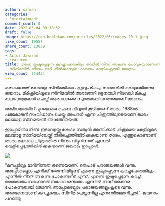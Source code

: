 ```yaml
---
author: safwan
categories:
- Entertainment
comment_count: 0
date: 2022-05-04 09:18:32
draft: false
image: https://cdn.boolokam.com/articles/2022/05/images-20-1.jpeg
like_count: 19557
share_count: 13039
tags:
- Actor Jayaram
- Featured
title: തന്നെ ഇഷ്ടപ്പെടുന്ന കുറച്ചുപേരെങ്കിലും തന്നിൽ നിന്ന് അകന്നു പോവുകയാണെന്ന് ജയറാം.
  സിനിമയിൽ നിന്നും മാറി നിൽക്കാനുള്ള കാരണം വെളിപ്പെടുത്തി ജയറാം.
view_count: 754434
---
```


ഒരുകാലത്ത് മലയാള സിനിമയിലെ ഏറ്റവും മികച്ച നടന്മാരിൽ ഒരാളായിരുന്നു ജയറാം. മിമിക്രിയിലൂടെ സിനിമയിൽ അരങ്ങേറി ഒട്ടനവധി നിരവധി മികച്ച കഥാപാത്രങ്ങൾ ചെയ്ത് ആരാധകരെ സ്വന്തമാക്കിയ താരമാണ് ജയറാം.

അഭിനയത്തിന് പുറമെ ഒരു ചെണ്ട വിദ്വാൻ കൂടിയാണ് താരം. 1988ൽ പത്മരാജൻ സംവിധാനം ചെയ്ത അപരൻ എന്ന ചിത്രത്തിലൂടെയാണ് താരം മലയാള സിനിമയിൽ അരങ്ങേറിയത്.

ഇപ്പോഴിതാ നീണ്ട ഇടവേളയ്ക്കു ശേഷം സത്യൻ അന്തിക്കാട് ചിത്രമായ മകളിലൂടെ മലയാള സിനിമയിലേയ്ക്ക് തിരിച്ചെത്തിയിരിക്കുകയാണ് താരം. എന്തുകൊണ്ടാണ് താരം മലയാള ചിത്രത്തിൽ നിന്നും വിട്ടുനിന്നത് എന്നത് വെളിപ്പെടുത്തിയിരിക്കുകയാണ് ജയറാം ഇപ്പോൾ.

![](https://cdn.boolokam.com/articles/2022/05/images-20-1.jpeg)

  
"മനപ്പൂർവ്വം മാറിനിന്നത് തന്നെയാണ്. ഒരുപാട് പരാജയങ്ങൾ വന്നു. അപ്പോഴെല്ലാം എനിക്ക് തോന്നിയിട്ടുണ്ട് എന്നെ ഇഷ്ടപ്പെടുന്ന കുറച്ചുപേരെങ്കിലും എന്നിൽ നിന്ന് അകന്നു പോകുന്നുണ്ട് എന്ന്. എന്നെ ഇഷ്ടപ്പെടുന്ന കുറച്ച് അമ്മമാരും സഹോദരി സഹോദരന്മാരും എന്നിൽ നിന്ന് അകന്നു പോകുന്നതായി തോന്നി. അപ്പോഴെല്ലാം പരാജയങ്ങളും കൂടെ വന്നു. അങ്ങനെയാണ് കുറച്ചുകാലം സിനിമ ചെയ്യുന്നില്ല എന്നു തീരുമാനിച്ചത്."-ജയറാം പറഞ്ഞു